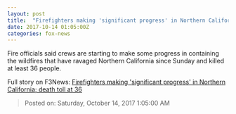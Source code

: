 ```yaml
---
layout: post
title:  "Firefighters making 'significant progress' in Northern California; death toll at 36"
date: 2017-10-14 01:05:00Z
categories: fox-news
---
```


Fire officials said crews are starting to make some progress in containing the wildfires that have ravaged Northern California since Sunday and killed at least 36 people.


Full story on F3News: [Firefighters making 'significant progress' in Northern California; death toll at 36](http://www.f3nws.com/n/NQxGMD)

> Posted on: Saturday, October 14, 2017 1:05:00 AM
